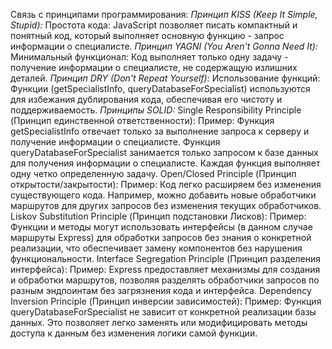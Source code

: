  Связь с принципами программирования:
 _Принцип KISS (Keep It Simple, Stupid):_
 Простота кода: JavaScript позволяет писать компактный и понятный код, который выполняет основную функцию - запрос информации о специалисте.
 _Принцип YAGNI (You Aren't Gonna Need It):_
 Минимальный функционал: Код выполняет только одну задачу - получение информации о специалисте, не содержащую излишних деталей.
 _Принцип DRY (Don't Repeat Yourself):_
 Использование функций: Функции (getSpecialistInfo, queryDatabaseForSpecialist) используются для избежания дублирования кода, обеспечивая его чистоту и поддерживаемость.
 _Принципы SOLID:_
Single Responsibility Principle (Принцип единственной ответственности):
Пример: Функция getSpecialistInfo отвечает только за выполнение запроса к серверу и получение информации о специалисте. Функция queryDatabaseForSpecialist занимается только запросом к базе данных для получения информации о специалисте. Каждая функция выполняет одну четко определенную задачу.
Open/Closed Principle (Принцип открытости/закрытости):
Пример: Код легко расширяем без изменения существующего кода. Например, можно добавить новые обработчики маршрутов для других запросов без изменения текущих обработчиков.
Liskov Substitution Principle (Принцип подстановки Лисков):
Пример: Функции и методы могут использовать интерфейсы (в данном случае маршруты Express) для обработки запросов без знания о конкретной реализации, что обеспечивает замену компонентов без нарушения функциональности.
Interface Segregation Principle (Принцип разделения интерфейса):
Пример: Express предоставляет механизмы для создания и обработки маршрутов, позволяя разделять обработчики запросов по разным эндпоинтам без загрязнения кода и интерфейса.
Dependency Inversion Principle (Принцип инверсии зависимостей):
Пример: Функция queryDatabaseForSpecialist не зависит от конкретной реализации базы данных. Это позволяет легко заменять или модифицировать методы доступа к данным без изменения логики самой функции.
